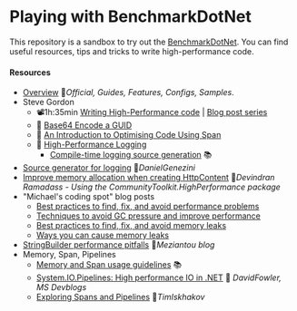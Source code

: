 # Playing with BenchmarkDotNet
This repository is a sandbox to try out the [BenchmarkDotNet](https://github.com/dotnet/BenchmarkDotNet). You can find useful resources, tips and tricks to write high-performance code.

#### Resources
- [Overview](https://benchmarkdotnet.org/articles/overview.html) 📓*Official, Guides, Features, Configs, Samples*.
- Steve Gordon
  - 📽️1h:35min [Writing High-Performance code](https://www.youtube.com/watch?v=NVWQRbqcXJ4) | [Blog post series](https://www.stevejgordon.co.uk/writing-high-performance-csharp-and-dotnet-code)
  - 📓 [Base64 Encode a GUID](https://www.stevejgordon.co.uk/using-high-performance-dotnetcore-csharp-techniques-to-base64-encode-a-guid)
  - 📓 [An Introduction to Optimising Code Using Span](https://www.stevejgordon.co.uk/an-introduction-to-optimising-code-using-span-t)
  - 📓 [High-Performance Logging](https://www.stevejgordon.co.uk/high-performance-logging-in-net-core)
    - [Compile-time logging source generation](https://learn.microsoft.com/en-us/dotnet/core/extensions/logger-message-generator) 📚
- [Source generator for logging](https://dev.to/dgenezini/dont-box-your-logs-21a1) 📓*DanielGenezini*
- [Improve memory allocation when creating HttpContent](https://hashnode.devindran.com/how-to-improve-memory-allocation-when-creating-httpcontent) 📓*Devindran Ramadass - Using the CommunityToolkit.HighPerformance package*
- "Michael's coding spot" blog posts
  - [Best practices to find, fix, and avoid performance problems](https://michaelscodingspot.com/performance-problems-in-csharp-dotnet/)
  - [Techniques to avoid GC pressure and improve performance](https://michaelscodingspot.com/avoid-gc-pressure/)
  - [Best practices to find, fix, and avoid memory leaks](https://michaelscodingspot.com/find-fix-and-avoid-memory-leaks-in-c-net-8-best-practices/)
  - [Ways you can cause memory leaks](https://michaelscodingspot.com/ways-to-cause-memory-leaks-in-dotnet/)
- [StringBuilder performance pitfalls](https://www.meziantou.net/stringbuilder-performance-pitfalls.htm) 📓*Meziantou blog*
- Memory, Span, Pipelines
  - [Memory and Span usage guidelines](https://docs.microsoft.com/en-us/dotnet/standard/memory-and-spans/memory-t-usage-guidelines) 📚
  - [System.IO.Pipelines: High performance IO in .NET](https://devblogs.microsoft.com/dotnet/system-io-pipelines-high-performance-io-in-net) 📓 *DavidFowler, MS Devblogs*
  - [Exploring Spans and Pipelines](https://github.com/timiskhakov/ExploringSpansAndPipelines) 👤*TimIskhakov*